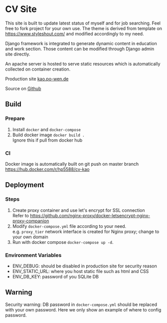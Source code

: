 # CV Site
This site is built to update latest status of myself and for job searching. Feel free to fork project for your own use. The theme is derived from template on https://www.styleshout.com/ and modified accordingly to my need.

Django framework is integrated to generate dynamic content in education and work section. Those content can be modified through Django admin site directly. 

An apache server is hosted to serve static resources which is automatically collected on container creation.

Production site [kao.po-wen.de](https://kao.po-wen.de/)

Source on [Github](https://github.com/hp5588/CV-Site)

## Build
### Prepare
1. Install ``docker`` and ``docker-compose``
1. Build docker image ``docker build .`` \
    Ignore this if pull from docker hub

### CI
Docker image is automatically built on git push on master branch
https://hub.docker.com/r/hp5588/cv-kao

## Deployment  
### Steps
1. Create proxy container and use let's encrypt for SSL connection \
 Refer to https://github.com/nginx-proxy/docker-letsencrypt-nginx-proxy-companion
1. Modify ``docker-compose.yml`` file according to your need.\
    e.g. ``proxy_tier`` network interface is created for Nginx proxy; change to your own domain
1. Run with docker compose ``docker-compose up -d``. 

### Environment Variables
- ENV_DEBUG: should be disabled in production site for security reason
- ENV_STATIC_URL: where you host static file such as html and CSS
- ENV_DB_KEY: password of you SQLite DB 




## Warning
Security warning: DB password in ``docker-compose.yml`` should be replaced with your own password. Here we only show an example of where to config password.